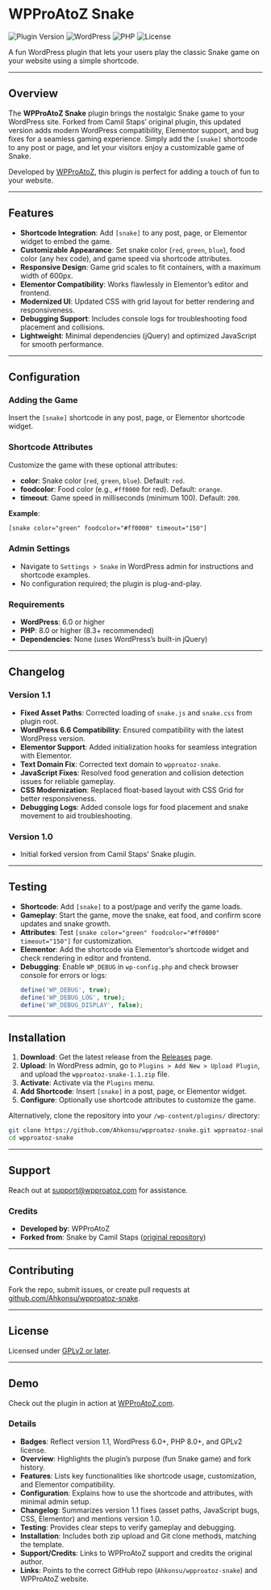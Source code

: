 
# WPProAtoZ Snake

![Plugin Version](https://img.shields.io/badge/version-1.1-blue.svg) ![WordPress](https://img.shields.io/badge/WordPress-6.0%2B-blue.svg) ![PHP](https://img.shields.io/badge/PHP-8.0%2B-blue.svg) ![License](https://img.shields.io/badge/license-GPLv2-green.svg)

A fun WordPress plugin that lets your users play the classic Snake game on your website using a simple shortcode.

---

## Overview

The **WPProAtoZ Snake** plugin brings the nostalgic Snake game to your WordPress site. Forked from Camil Staps’ original plugin, this updated version adds modern WordPress compatibility, Elementor support, and bug fixes for a seamless gaming experience. Simply add the `[snake]` shortcode to any post or page, and let your visitors enjoy a customizable game of Snake.

Developed by [WPProAtoZ](https://wpproatoz.com), this plugin is perfect for adding a touch of fun to your website.

---

## Features

- **Shortcode Integration**: Add `[snake]` to any post, page, or Elementor widget to embed the game.
- **Customizable Appearance**: Set snake color (`red`, `green`, `blue`), food color (any hex code), and game speed via shortcode attributes.
- **Responsive Design**: Game grid scales to fit containers, with a maximum width of 600px.
- **Elementor Compatibility**: Works flawlessly in Elementor’s editor and frontend.
- **Modernized UI**: Updated CSS with grid layout for better rendering and responsiveness.
- **Debugging Support**: Includes console logs for troubleshooting food placement and collisions.
- **Lightweight**: Minimal dependencies (jQuery) and optimized JavaScript for smooth performance.

---

## Configuration

### Adding the Game
Insert the `[snake]` shortcode in any post, page, or Elementor shortcode widget.

### Shortcode Attributes
Customize the game with these optional attributes:
- **color**: Snake color (`red`, `green`, `blue`). Default: `red`.
- **foodcolor**: Food color (e.g., `#ff0000` for red). Default: `orange`.
- **timeout**: Game speed in milliseconds (minimum 100). Default: `200`.

**Example**:
```html
[snake color="green" foodcolor="#ff0000" timeout="150"]
```

### Admin Settings
- Navigate to `Settings > Snake` in WordPress admin for instructions and shortcode examples.
- No configuration required; the plugin is plug-and-play.

### Requirements
- **WordPress**: 6.0 or higher
- **PHP**: 8.0 or higher (8.3+ recommended)
- **Dependencies**: None (uses WordPress’s built-in jQuery)

---

## Changelog

### Version 1.1
- **Fixed Asset Paths**: Corrected loading of `snake.js` and `snake.css` from plugin root.
- **WordPress 6.6 Compatibility**: Ensured compatibility with the latest WordPress version.
- **Elementor Support**: Added initialization hooks for seamless integration with Elementor.
- **Text Domain Fix**: Corrected text domain to `wpproatoz-snake`.
- **JavaScript Fixes**: Resolved food generation and collision detection issues for reliable gameplay.
- **CSS Modernization**: Replaced float-based layout with CSS Grid for better responsiveness.
- **Debugging Logs**: Added console logs for food placement and snake movement to aid troubleshooting.

### Version 1.0
- Initial forked version from Camil Staps’ Snake plugin.

---

## Testing
- **Shortcode**: Add `[snake]` to a post/page and verify the game loads.
- **Gameplay**: Start the game, move the snake, eat food, and confirm score updates and snake growth.
- **Attributes**: Test `[snake color="green" foodcolor="#ff0000" timeout="150"]` for customization.
- **Elementor**: Add the shortcode via Elementor’s shortcode widget and check rendering in editor and frontend.
- **Debugging**: Enable `WP_DEBUG` in `wp-config.php` and check browser console for errors or logs:
  ```php
  define('WP_DEBUG', true);
  define('WP_DEBUG_LOG', true);
  define('WP_DEBUG_DISPLAY', false);
  ```

---

## Installation

1. **Download**: Get the latest release from the [Releases](https://github.com/Ahkonsu/wpproatoz-snake/releases) page.
2. **Upload**: In WordPress admin, go to `Plugins > Add New > Upload Plugin`, and upload the `wpproatoz-snake-1.1.zip` file.
3. **Activate**: Activate via the `Plugins` menu.
4. **Add Shortcode**: Insert `[snake]` in a post, page, or Elementor widget.
5. **Configure**: Optionally use shortcode attributes to customize the game.

Alternatively, clone the repository into your `/wp-content/plugins/` directory:
```bash
git clone https://github.com/Ahkonsu/wpproatoz-snake.git wpproatoz-snake
cd wpproatoz-snake
```

---

## Support
Reach out at [support@wpproatoz.com](mailto:support@wpproatoz.com) for assistance.

### Credits
- **Developed by**: WPProAtoZ
- **Forked from**: Snake by Camil Staps ([original repository](https://github.com/wp-plugins/snake))

---

## Contributing
Fork the repo, submit issues, or create pull requests at [github.com/Ahkonsu/wpproatoz-snake](https://github.com/Ahkonsu/wpproatoz-snake).

---

## License
Licensed under [GPLv2 or later](http://www.gnu.org/licenses/gpl-2.0.html).

---

## Demo
Check out the plugin in action at [WPProAtoZ.com](https://wpproatoz.com).


### Details
- **Badges**: Reflect version 1.1, WordPress 6.0+, PHP 8.0+, and GPLv2 license.
- **Overview**: Highlights the plugin’s purpose (fun Snake game) and fork history.
- **Features**: Lists key functionalities like shortcode usage, customization, and Elementor compatibility.
- **Configuration**: Explains how to use the shortcode and attributes, with minimal admin setup.
- **Changelog**: Summarizes version 1.1 fixes (asset paths, JavaScript bugs, CSS, Elementor) and mentions version 1.0.
- **Testing**: Provides clear steps to verify gameplay and debugging.
- **Installation**: Includes both zip upload and Git clone methods, matching the template.
- **Support/Credits**: Links to WPProAtoZ support and credits the original author.
- **Links**: Points to the correct GitHub repo (`Ahkonsu/wpproatoz-snake`) and WPProAtoZ website.

